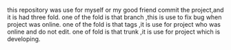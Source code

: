 this repository was use for myself or my good friend commit the project,and it is had three fold. one of the fold is that branch ,this is use to fix bug when project was online. one of the fold is that tags ,it is use for project who was online and do not edit. one of fold is that trunk ,it is use for project which is developing.
